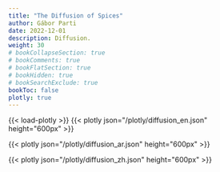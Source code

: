 ```yaml
---
title: "The Diffusion of Spices"
author: Gábor Parti
date: 2022-12-01
description: Diffusion.
weight: 30
# bookCollapseSection: true
# bookComments: true
# bookFlatSection: true
# bookHidden: true
# bookSearchExclude: true
bookToc: false
plotly: true
---
```


{{< load-plotly >}}
{{< plotly json="/plotly/diffusion_en.json" height="600px" >}}

{{< plotly json="/plotly/diffusion_ar.json" height="600px" >}}

{{< plotly json="/plotly/diffusion_zh.json" height="600px" >}}